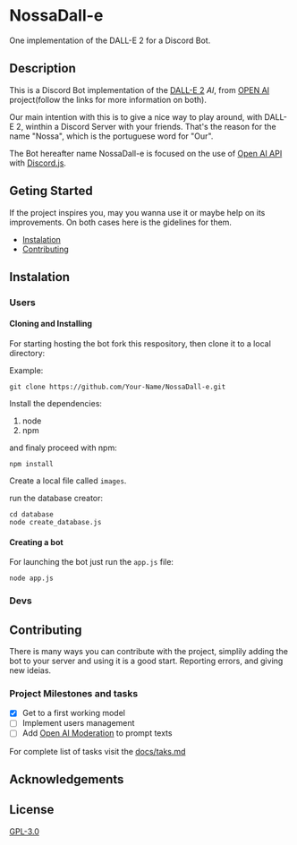 # NossaDall-e
One implementation of the DALL-E 2 for a Discord Bot.

## Description

This is a Discord Bot implementation of the [DALL-E 2](https://openai.com/dall-e-2/) _AI_, from [OPEN AI](https://openai.com/)
project(follow the links for more information on both).

Our main intention with this is to give a nice way to play around, with DALL-E 2, winthin a Discord Server with your friends.
That's the reason for the name "Nossa", which is the portuguese word for "Our".

The Bot hereafter name NossaDall-e is focused on the use of [Open AI API](https://openai.com/api/) with [Discord.js](https://discord.js.org/#/).

## Geting Started

If the project inspires you, may you wanna use it or maybe help on its improvements. On both cases here is the gidelines for
them.

- [Instalation](#Instalation)
- [Contributing](#Contributing)

## Instalation

### Users

#### Cloning and Installing

For starting hosting the bot fork this respository, then clone it to a local directory:

Example:

    git clone https://github.com/Your-Name/NossaDall-e.git

Install the dependencies:

1. node
2. npm

and finaly proceed with npm:

    npm install

Create a local file called `images`.

run the database creator:

    cd database
    node create_database.js

#### Creating a bot

For launching the bot just run the `app.js` file:

    node app.js

### Devs

## Contributing

There is many ways you can contribute with the project, simplily adding the bot to your server and using it is a
good start. Reporting errors, and giving new ideias.

### Project Milestones and tasks

- [x] Get to a first working model
- [ ] Implement users management
- [ ] Add [Open AI Moderation](https://beta.openai.com/docs/guides/moderation/overview) to prompt texts

For complete list of tasks visit the [docs/taks.md](docs/tasks.md)

## Acknowledgements

## License
[GPL-3.0](LICENSE)
